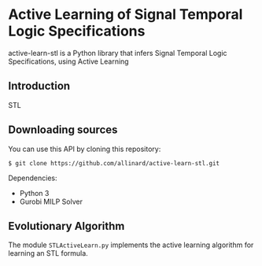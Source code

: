 Active Learning of Signal Temporal Logic Specifications
=============================================

active-learn-stl is a Python library that infers Signal Temporal Logic Specifications, using Active Learning



## Introduction


STL

## Downloading sources

You can use this API by cloning this repository:
```
$ git clone https://github.com/allinard/active-learn-stl.git
```

Dependencies:
* Python 3
* Gurobi MILP Solver


## Evolutionary Algorithm 

The module `STLActiveLearn.py` implements the active learning algorithm for learning an STL formula.
